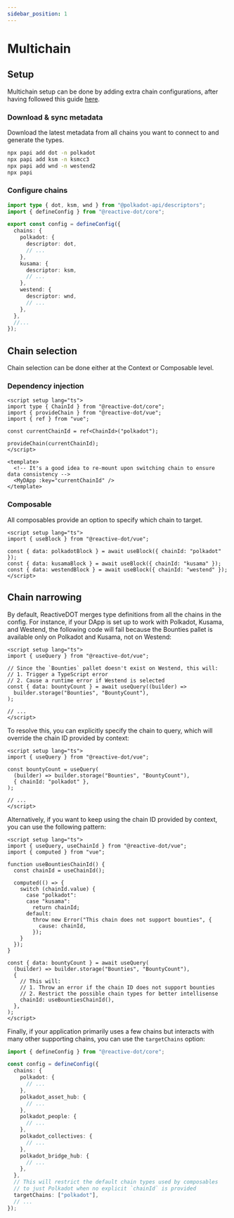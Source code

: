 ```yaml
---
sidebar_position: 1
---
```


# Multichain

## Setup

Multichain setup can be done by adding extra chain configurations, after having followed this guide [here](../getting-started/setup.mdx).

### Download & sync metadata

Download the latest metadata from all chains you want to connect to and generate the types.

```sh
npx papi add dot -n polkadot
npx papi add ksm -n ksmcc3
npx papi add wnd -n westend2
npx papi
```

### Configure chains

```ts title="config.ts"
import type { dot, ksm, wnd } from "@polkadot-api/descriptors";
import { defineConfig } from "@reactive-dot/core";

export const config = defineConfig({
  chains: {
    polkadot: {
      descriptor: dot,
      // ...
    },
    kusama: {
      descriptor: ksm,
      // ...
    },
    westend: {
      descriptor: wnd,
      // ...
    },
  },
  //...
});
```

## Chain selection

Chain selection can be done either at the Context or Composable level.

### Dependency injection

```vue
<script setup lang="ts">
import type { ChainId } from "@reactive-dot/core";
import { provideChain } from "@reactive-dot/vue";
import { ref } from "vue";

const currentChainId = ref<ChainId>("polkadot");

provideChain(currentChainId);
</script>

<template>
  <!-- It's a good idea to re-mount upon switching chain to ensure data consistency -->
  <MyDApp :key="currentChainId" />
</template>
```

### Composable

All composables provide an option to specify which chain to target.

```vue
<script setup lang="ts">
import { useBlock } from "@reactive-dot/vue";

const { data: polkadotBlock } = await useBlock({ chainId: "polkadot" });
const { data: kusamaBlock } = await useBlock({ chainId: "kusama" });
const { data: westendBlock } = await useBlock({ chainId: "westend" });
</script>
```

## Chain narrowing

By default, ReactiveDOT merges type definitions from all the chains in the config. For instance, if your DApp is set up to work with Polkadot, Kusama, and Westend, the following code will fail because the Bounties pallet is available only on Polkadot and Kusama, not on Westend:

```vue
<script setup lang="ts">
import { useQuery } from "@reactive-dot/vue";

// Since the `Bounties` pallet doesn't exist on Westend, this will:
// 1. Trigger a TypeScript error
// 2. Cause a runtime error if Westend is selected
const { data: bountyCount } = await useQuery((builder) =>
  builder.storage("Bounties", "BountyCount"),
);

// ...
</script>
```

To resolve this, you can explicitly specify the chain to query, which will override the chain ID provided by context:

```vue
<script setup lang="ts">
import { useQuery } from "@reactive-dot/vue";

const bountyCount = useQuery(
  (builder) => builder.storage("Bounties", "BountyCount"),
  { chainId: "polkadot" },
);

// ...
</script>
```

Alternatively, if you want to keep using the chain ID provided by context, you can use the following pattern:

```vue
<script setup lang="ts">
import { useQuery, useChainId } from "@reactive-dot/vue";
import { computed } from "vue";

function useBountiesChainId() {
  const chainId = useChainId();

  computed(() => {
    switch (chainId.value) {
      case "polkadot":
      case "kusama":
        return chainId;
      default:
        throw new Error("This chain does not support bounties", {
          cause: chainId,
        });
    }
  });
}

const { data: bountyCount } = await useQuery(
  (builder) => builder.storage("Bounties", "BountyCount"),
  {
    // This will:
    // 1. Throw an error if the chain ID does not support bounties
    // 2. Restrict the possible chain types for better intellisense
    chainId: useBountiesChainId(),
  },
);
</script>
```

Finally, if your application primarily uses a few chains but interacts with many other supporting chains, you can use the `targetChains` option:

```ts
import { defineConfig } from "@reactive-dot/core";

const config = defineConfig({
  chains: {
    polkadot: {
      // ...
    },
    polkadot_asset_hub: {
      // ...
    },
    polkadot_people: {
      // ...
    },
    polkadot_collectives: {
      // ...
    },
    polkadot_bridge_hub: {
      // ...
    },
  },
  // This will restrict the default chain types used by composables
  // to just Polkadot when no explicit `chainId` is provided
  targetChains: ["polkadot"],
  // ...
});
```
